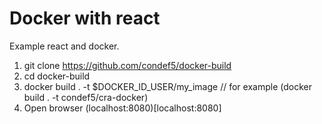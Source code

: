 # Docker with react
Example react and docker.

1. git clone https://github.com/condef5/docker-build
2. cd docker-build
3. docker build . -t $DOCKER_ID_USER/my_image // for example (docker build . -t condef5/cra-docker)
4. Open browser (localhost:8080)[localhost:8080]